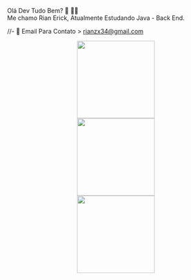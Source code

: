 Olá Dev Tudo Bem? 👋 👨‍💻   
Me chamo Rian Erick, Atualmente Estudando Java - Back End.

//- 💬 Email Para Contato > rianzx34@gmail.com
<div align="center">
  <a href="https://github.com/rianerick">
  <img height="180em" src="https://github-readme-stats.vercel.app/api?username=rianerick&show_icons=true&theme=dracula&include_all_commits=true&count_private=true"/>
  <div align="center">
  <a href="https://www.linkedin.com/in/rianerick/">
   <img height="180em" src= "https://cdn.pixabay.com/photo/2017/12/06/04/57/linkedin-3000959_1280.png"/ >
</div>
  <div align="center">
  <a href="https://www.instagram.com/riancody_/">
   <img height="180em" src= "https://cdn.pixabay.com/photo/2020/11/15/06/18/instagram-logo-5744708_1280.png"/ >
</div>
  




